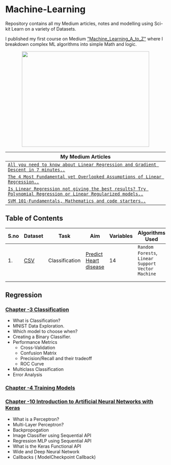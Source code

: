 # Machine-Learning
Repository contains all my Medium articles, notes and modelling using Sci-kit Learn on a variety of Datasets.

I published my first course on Medium ["Machine_Learning_A_to_Z"](https://medium.com/@parichay2406/list/machinelearningatoz-b573429a7d83) where I breakdown complex ML algorithms into simple Math and logic.

<p align="center">
  <img width="400" height="300" src="https://github.com/pxp210115/Machine_Learning-with-Scikit-Learn/blob/main/Images/Screen%20Shot%202022-11-06%20at%209.12.16%20AM.png">
</p>

| My Medium Articles                                                                                                                                                                                                 |
|--------------------------------------------------------------------------------------------------------------------------------------------------------------------------------------------------------------------|
| [`All you need to know about Linear Regression and Gradient Descent in 7 minutes..`](https://medium.com/@parichay2406/all-you-need-to-know-about-linear-regression-and-gradient-descent-in-7-minutes-5d2431f13313) |
| [`The 4 Most Fundamental yet Overlooked Assumptions of Linear Regression..`](https://medium.com/@parichay2406/the-4-most-fundamental-yet-overlooked-assumptions-of-linear-regression-aa855061047)                  |
| [`Is Linear Regression not giving the best results? Try Polynomial Regression or Linear Regularized models..`](https://medium.com/@parichay2406/is-linear-regression-not-giving-the-best-results-f1c270c05ccc)     |
| [`SVM 101-Fundamentals, Mathematics and code starters..`](https://medium.com/@parichay2406/svm-101-fundamentals-mathematics-and-code-starters-226f3ed91430)                                                        |

## Table of Contents

| S.no | Dataset                                                                                                                                                                                             | Task           | Aim                                                                                                                                              | Variables | Algorithms Used                                   | Results         | Concepts Used                               |
|------|-----------------------------------------------------------------------------------------------------------------------------------------------------------------------------------------------------|----------------|--------------------------------------------------------------------------------------------------------------------------------------------------|-----------|-------------------------------------------------------|-----------------|---------------------------------|
| 1.   | [CSV](https://www.kaggle.com/code/bakar31/heart-disease-analysis-and-prediction/data?select=heart.csv) | Classification | [Predict Heart disease](https://github.com/pxp210115/Machine_Learning-with-Scikit-Learn/tree/main/1.%20Predict%20Heart%20Disease_Classification) | 14        | `Random Forests`, `Linear Support Vector Machine` | 99.74% accuracy | `StandardScaling`,`Hyper-parameter Tuning` |
|      |                                                                                                                                                                                                     |                |                                                                                                                                                  |           |                                                   |                 |                                             |
|      |                                                                                                                                                                                                     |                |                                                                                                                                                  |           |                                                   |                 |                                             |

## Regression

### [Chapter -3 Classification](https://github.com/pxp210115/Hands-on-ML-and-Neural-Networks-/tree/main/Chapter-3%20Classification)

* What is Classification?
* MNIST Data Exploration.
* Which model to choose when?
* Creating a Binary Classifier.
* Performance Metrics
  - Cross-Validation
  - Confusion Matrix
  - Precision/Recall and their tradeoff
  - ROC Curve
* Multiclass Classification
* Error Analysis

### [Chapter -4 Training Models](https://github.com/pxp210115/Hands-on-ML-and-Neural-Networks-/tree/main/Chapter-4%20Training%20Models)



### [Chapter -10 Introduction to Artificial Neural Networks with Keras](https://github.com/pxp210115/Hands-on-ML-and-Neural-Networks-/tree/main/Chapter-10%20Introduction%20to%20ANN%20with%20Keras)

* What is a Perceptron?
* Multi-Layer Perceptron?
* Backpropogation
* Image Classifier using Sequential API
* Regression MLP using Sequential API
* What is the Keras Functional API
* Wide and Deep Neural Network
* Callbacks ( ModelCheckpoint Callback)

